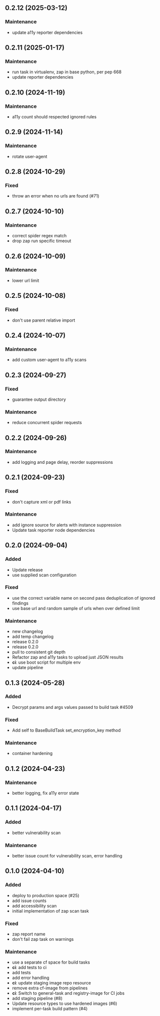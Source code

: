 ## 0.2.12 (2025-03-12)

### Maintenance

- update a11y reporter dependencies

## 0.2.11 (2025-01-17)

### Maintenance

- run task in virtualenv, zap in base python, per pep 668
- update reporter dependencies

## 0.2.10 (2024-11-19)

### Maintenance

- a11y count should respected ignored rules

## 0.2.9 (2024-11-14)

### Maintenance

- rotate user-agent

## 0.2.8 (2024-10-29)

### Fixed

- throw an error when no urls are found (#71)

## 0.2.7 (2024-10-10)

### Maintenance

- correct spider regex match
- drop zap run specific timeout

## 0.2.6 (2024-10-09)

### Maintenance

- lower url limit

## 0.2.5 (2024-10-08)

### Fixed

- don't use parent relative import

## 0.2.4 (2024-10-07)

### Maintenance

- add custom user-agent to a11y scans

## 0.2.3 (2024-09-27)

### Fixed

- guarantee output directory

### Maintenance

- reduce concurrent spider requests

## 0.2.2 (2024-09-26)

### Maintenance

- add logging and page delay, reorder suppressions

## 0.2.1 (2024-09-23)

### Fixed

- don't capture xml or pdf links

### Maintenance

- add ignore source for alerts with instance suppression
- Update task reporter node dependencies

## 0.2.0 (2024-09-04)

### Added

- Update release
- use supplied scan configuration

### Fixed

- use the correct variable name on second pass deduplication of ignored findings
- use base url and random sample of urls when over defined limit

### Maintenance

- new changelog
- add temp changelog
- release 0.2.0
- release 0.2.0
- pull to consistent git depth
- Refactor zap and a11y tasks to upload just JSON results
- **ci**: use boot script for multiple env
- update pipeline

## 0.1.3 (2024-05-28)

### Added

- Decrypt params and args values passed to build task #4509

### Fixed

- Add self to BaseBuildTask set_encryption_key method

### Maintenance

- container hardening

## 0.1.2 (2024-04-23)

### Maintenance

- better logging, fix a11y error state

## 0.1.1 (2024-04-17)

### Added

- better vulnerability scan

### Maintenance

- better issue count for vulnerability scan, error handling

## 0.1.0 (2024-04-10)

### Added

- deploy to production space (#25)
- add issue counts
- add accessibility scan
- initial implementation of zap scan task

### Fixed

- zap report name
- don't fail zap task on warnings

### Maintenance

- use a separate cf space for build tasks
- **ci**: add tests to ci
- add tests
- add error handling
- **ci**: update staging image repo resource
- remove extra cf-image from pipelines
- **ci**: Switch to general-task and registry-image for CI jobs
- add staging pipeline (#8)
- Update resource types to use hardened images (#6)
- implement per-task build pattern (#4)
